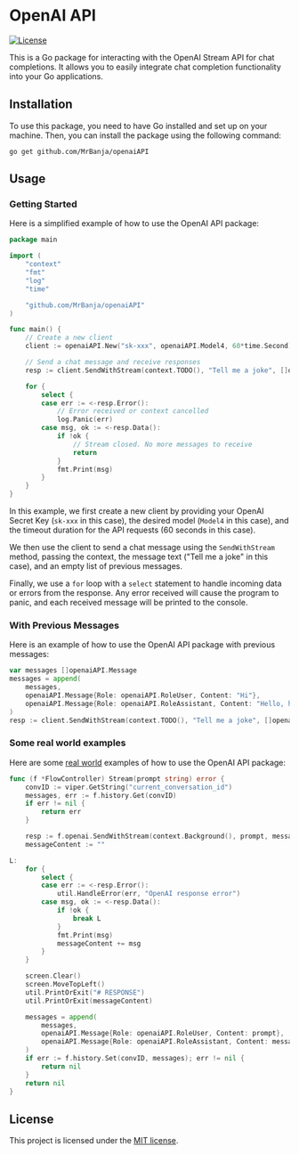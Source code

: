# OpenAI API

[![License](https://img.shields.io/badge/license-MIT-blue.svg)](https://github.com/MrBanja/openaiAPI/blob/main/LICENSE)

This is a Go package for interacting with the OpenAI Stream API for chat completions. It allows you to easily integrate chat completion functionality into your Go applications.

## Installation

To use this package, you need to have Go installed and set up on your machine. Then, you can install the package using the following command:

```shell
go get github.com/MrBanja/openaiAPI
```

## Usage

### Getting Started
Here is a simplified example of how to use the OpenAI API package:

```go
package main

import (
	"context"
	"fmt"
	"log"
	"time"

	"github.com/MrBanja/openaiAPI"
)

func main() {
	// Create a new client
	client := openaiAPI.New("sk-xxx", openaiAPI.Model4, 60*time.Second)

	// Send a chat message and receive responses
	resp := client.SendWithStream(context.TODO(), "Tell me a joke", []openaiAPI.Message{})

	for {
		select {
		case err := <-resp.Error():
			// Error received or context cancelled
			log.Panic(err)
		case msg, ok := <-resp.Data():
			if !ok {
				// Stream closed. No more messages to receive
				return
			}
			fmt.Print(msg)
		}
	}
}
```

In this example, we first create a new client by providing your OpenAI Secret Key (`sk-xxx` in this case), the desired model (`Model4` in this case), and the timeout duration for the API requests (60 seconds in this case).

We then use the client to send a chat message using the `SendWithStream` method, passing the context, the message text ("Tell me a joke" in this case), and an empty list of previous messages.

Finally, we use a `for` loop with a `select` statement to handle incoming data or errors from the response. Any error received will cause the program to panic, and each received message will be printed to the console.

### With Previous Messages
Here is an example of how to use the OpenAI API package with previous messages:

```go
var messages []openaiAPI.Message
messages = append(
    messages,
    openaiAPI.Message{Role: openaiAPI.RoleUser, Content: "Hi"},
    openaiAPI.Message{Role: openaiAPI.RoleAssistant, Content: "Hello, how are you?"},
)
resp := client.SendWithStream(context.TODO(), "Tell me a joke", []openaiAPI.Message{})
```

### Some real world examples
Here are some [real world](https://github.com/MrBanja/gcli/blob/b8cd6d7f49fbbcb89252254da3ab3b41713421c5/internal/controller/flow_controller.go#L25) examples of how to use the OpenAI API package:

```go
func (f *FlowController) Stream(prompt string) error {
	convID := viper.GetString("current_conversation_id")
	messages, err := f.history.Get(convID)
	if err != nil {
		return err
	}

	resp := f.openai.SendWithStream(context.Background(), prompt, messages)
	messageContent := ""

L:
	for {
		select {
		case err := <-resp.Error():
			util.HandleError(err, "OpenAI response error")
		case msg, ok := <-resp.Data():
			if !ok {
				break L
			}
			fmt.Print(msg)
			messageContent += msg
		}
	}

	screen.Clear()
	screen.MoveTopLeft()
	util.PrintOrExit("# RESPONSE")
	util.PrintOrExit(messageContent)

	messages = append(
		messages,
		openaiAPI.Message{Role: openaiAPI.RoleUser, Content: prompt},
		openaiAPI.Message{Role: openaiAPI.RoleAssistant, Content: messageContent},
	)
	if err := f.history.Set(convID, messages); err != nil {
		return nil
	}
	return nil
}
```

## License

This project is licensed under the [MIT license](https://github.com/MrBanja/openaiAPI/blob/main/LICENSE).